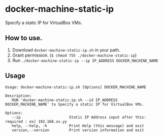 # docker-machine-static-ip

Specify a static IP for VirtualBox VMs.

## How to use.

1. Download `docker-machine-static-ip.sh` in your path.
2. Grant permission. (`$ chmod 755 ./docker-machine-static-ip`)
3. Run `./docker-machine-static-ip --ip IP_ADDRESS DOCKER_MACHINE_NAME`

## Usage

```
Usage: docker-machine-static-ip.sh [Options] DOCKER_MACHINE_NAME

Description:
   RUN 'docker-machine-static-ip.sh --id IP_ADDRESS DOCKER_MACHINE_NAME' to Specify a static IP for VirtualBox VMs.

Options:
   --ip                      Static IP Address input after this: required : ex) 192.168.xx.yy
   help, --help, -h          Print Help (this message) and exit
   version,--version         Print version information and exit
```
